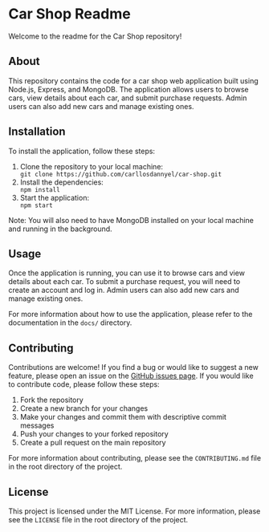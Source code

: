 <!DOCTYPE html>
<html>
  <head>
  </head>
  <body>
    <h1>Car Shop Readme</h1>
    <p>Welcome to the readme for the Car Shop repository!</p>
    <h2>About</h2>
    <p>This repository contains the code for a car shop web application built using Node.js, Express, and MongoDB. The application allows users to browse cars, view details about each car, and submit purchase requests. Admin users can also add new cars and manage existing ones.</p>
    <h2>Installation</h2>
    <p>To install the application, follow these steps:</p>
    <ol>
      <li>Clone the repository to your local machine:</li>
      <code>git clone https://github.com/carllosdannyel/car-shop.git</code>
      <li>Install the dependencies:</li>
      <code>npm install</code>
      <li>Start the application:</li>
      <code>npm start</code>
    </ol>
    <p>Note: You will also need to have MongoDB installed on your local machine and running in the background.</p>
    <h2>Usage</h2>
    <p>Once the application is running, you can use it to browse cars and view details about each car. To submit a purchase request, you will need to create an account and log in. Admin users can also add new cars and manage existing ones.</p>
    <p>For more information about how to use the application, please refer to the documentation in the <code>docs/</code> directory.</p>
    <h2>Contributing</h2>
    <p>Contributions are welcome! If you find a bug or would like to suggest a new feature, please open an issue on the <a href="https://github.com/carllosdannyel/car-shop/issues">GitHub issues page</a>. If you would like to contribute code, please follow these steps:</p>
    <ol>
      <li>Fork the repository</li>
      <li>Create a new branch for your changes</li>
      <li>Make your changes and commit them with descriptive commit messages</li>
      <li>Push your changes to your forked repository</li>
      <li>Create a pull request on the main repository</li>
    </ol>
    <p>For more information about contributing, please see the <code>CONTRIBUTING.md</code> file in the root directory of the project.</p>
    <h2>License</h2>
    <p>This project is licensed under the MIT License. For more information, please see the <code>LICENSE</code> file in the root directory of the project.</p>
  </body>
</html>
